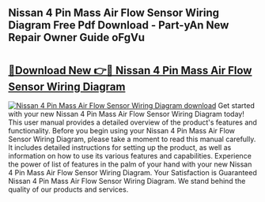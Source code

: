 ## Nissan 4 Pin Mass Air Flow Sensor Wiring Diagram Free Pdf Download - Part-yAn New Repair Owner Guide oFgVu

# <h2><a href="http://dftmris.blite.top/?on=Nissan+4+Pin+Mass+Air+Flow+Sensor+Wiring+Diagram">🔗Download New 👉🔴 Nissan 4 Pin Mass Air Flow Sensor Wiring Diagram</a></h2>

[![Nissan 4 Pin Mass Air Flow Sensor Wiring Diagram download](https://i.imgur.com/lujVjoI.png)](http://dftmris.blite.top/?on=Nissan+4+Pin+Mass+Air+Flow+Sensor+Wiring+Diagram)
Get started with your new Nissan 4 Pin Mass Air Flow Sensor Wiring Diagram today! This user manual provides a detailed overview of the product's features and functionality. Before you begin using your Nissan 4 Pin Mass Air Flow Sensor Wiring Diagram, please take a moment to read this manual carefully. It includes detailed instructions for setting up the product, as well as information on how to use its various features and capabilities. Experience the power of list of features in the palm of your hand with your new Nissan 4 Pin Mass Air Flow Sensor Wiring Diagram. Your Satisfaction is Guaranteed Nissan 4 Pin Mass Air Flow Sensor Wiring Diagram. We stand behind the quality of our products and services.
